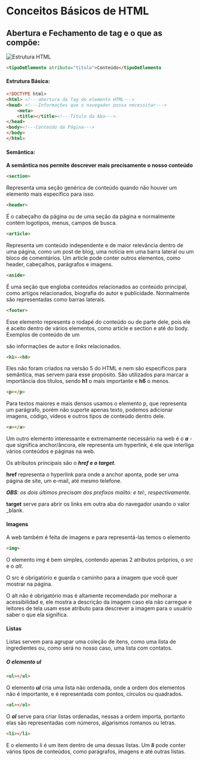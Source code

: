 # Conceitos Básicos de HTML

## Abertura e Fechamento de tag e o que as compõe:

![Estrutura HTML](https://i.imgur.com/CDRx3va.png)

``` html
<tipoDeElemento atributo="titulo">Conteúdo</tipoDeElemento
```

#### Estrutura Básica:

```html
<!DOCTYPE html>
<html> <!---abertura da Tag do elemento HTML--->
<head> <!---Informações que o navegador possa necessitar--->
    <meta>
    <title></title><!---Título da Aba--->
</head>
<body><!---Conteúdo da Página--->
</body>
</html>
```

#### Semântica:

**A semântica nos permite descrever mais precisamente o nosso conteúdo**

```html
<section>
```

Representa uma seção genérica de conteúdo quando não houver um elemento mais específico para isso.

```html
<header>
```

É o cabeçalho da página ou de uma seção da página e normalmente contém logotipos, menus, campos de busca.

```html
<article>
```

Representa um conteúdo independente e de maior relevância dentro de uma página, como um post de blog, uma notícia em uma barra lateral ou um bloco de comentários. Um article pode conter outros elementos, como header, cabeçalhos, parágrafos e imagens.

```html
<aside>
```

É uma seção que engloba conteúdos relacionados ao conteúdo principal, como artigos relacionados, biografia do autor e publicidade. Normalmente são representadas como barras laterais.

```html
<footer>
```

Esse elemento representa o rodapé do conteúdo ou de parte dele, pois ele é aceito dentro de vários elementos, como article e section e até do body. Exemplos de conteúdo de um <footer> são informações de autor e *links* relacionados.

```html
<h1>-<h6>
```

Eles não foram criados na versão 5 do HTML e nem são específicos para semântica, mas servem para esse propósito. São utilizados para marcar a importância dos títulos, sendo **h1** o mais importante e **h6** o menos.

```html
<p></p>
```

Para textos maiores e mais densos usamos o elemento p, que representa um parágrafo, porém não suporte apenas texto, podemos adicionar imagens, código, vídeos e outros tipos de conteúdo dentro dele.

```html
<a></a>
```

Um outro elemento interessante e extremamente necessário na web é o ***a*** - que significa anchor/âncora, ele representa um hyperlink, é ele que interliga vários conteúdos e páginas na web.

Os atributos principais são o ***href e o target***.

**href** representa o hyperlink para onde a anchor aponta, pode ser uma página de site, um e-mail, até mesmo telefone.

***OBS***: *os dois últimos precisam dos prefixos mailto: e tel:, respectivamente.*

**target** serve para abrir os links em outra aba do navegador usando o valor _blank.

#### Imagens

A web também é feita de imagens e para representá-las temos o elemento

```html
<img>
```

O elemento img é bem simples, contendo apenas 2 atributos próprios, o *src* e o *alt*.

O src é obrigatório e guarda o caminho para a imagem que você quer mostrar na página.

O alt não é obrigatório mas é altamente recomendado por melhorar a acessibilidad	e, ele mostra a descrição da imagem caso ela não carregue e leitores de tela usam esse atributo para descrever a imagem para o usuário saber o que ela significa.

#### Listas

Listas servem para agrupar uma coleção de itens, como uma lista de ingredientes ou, como será no nosso caso, uma lista com contatos.

##### O elemento ul

```html
<ul></ul>
```

O elemento ***ul*** cria uma lista não ordenada, onde a ordem dos elementos não é importante, e é representada com pontos, círculos ou quadrados.

```html
<ol></ol>
```

O ***ol*** serve para criar listas ordenadas, nessas a ordem importa, portanto elas são representadas com números, algarismos romanos ou letras.

```html
<li></li>
```

E o elemento li é um item dentro de uma dessas listas. Um ***li*** pode conter vários tipos de conteúdos, como parágrafos, imagens e até outras listas.